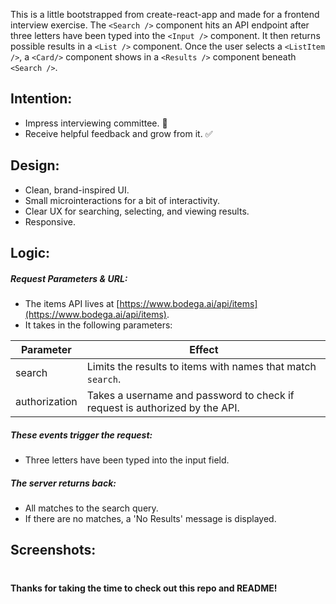 This is a little bootstrapped from create-react-app and made for a frontend interview exercise. The `<Search />` component hits an API endpoint after three letters have been typed into the `<Input />` component. It then returns possible results in a `<List />` component. Once the user selects a `<ListItem />`, a `<Card/>` component shows in a `<Results />` component beneath `<Search />`.

## Intention:
- Impress interviewing committee. :raised_hands:
- Receive helpful feedback and grow from it. :white_check_mark:

##  Design:
- Clean, brand-inspired UI.
- Small microinteractions for a bit of interactivity.
- Clear UX for searching, selecting, and viewing results.
- Responsive.

##  Logic:
##### Request Parameters & URL:
- The items API lives at [https://www.bodega.ai/api/items](https://www.bodega.ai/api/items).
- It takes in the following parameters:

| Parameter       | Effect |
| --------------- | ------ |
| search          | Limits the results to items with names that match `search`. |
| authorization   | Takes a username and password to check if request is authorized by the API. |

##### These events trigger the request:
- Three letters have been typed into the input field.

##### The server returns back:
- All matches to the search query.
- If there are no matches, a 'No Results' message is displayed.

## Screenshots:

#
####  Thanks for taking the time to check out this repo and README!
#